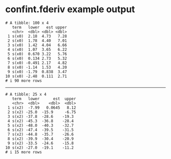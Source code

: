 # confint.fderiv example output

    # A tibble: 100 x 4
       term   lower   est upper
       <chr>  <dbl> <dbl> <dbl>
     1 s(x0)  2.18  4.73   7.28
     2 s(x0)  1.78  4.40   7.01
     3 s(x0)  1.42  4.04   6.66
     4 s(x0)  1.07  3.65   6.22
     5 s(x0)  0.670 3.22   5.76
     6 s(x0)  0.134 2.73   5.32
     7 s(x0) -0.491 2.17   4.82
     8 s(x0) -1.14  1.53   4.20
     9 s(x0) -1.79  0.838  3.47
    10 s(x0) -2.48  0.111  2.71
    # i 90 more rows

---

    # A tibble: 25 x 4
       term   lower      est  upper
       <chr>  <dbl>    <dbl>  <dbl>
     1 s(x2)  -7.99   0.0645   8.12
     2 s(x2) -25.0  -15.9     -6.75
     3 s(x2) -37.8  -28.6    -19.3 
     4 s(x2) -45.3  -36.8    -28.4 
     5 s(x2) -48.0  -40.3    -32.7 
     6 s(x2) -47.4  -39.5    -31.5 
     7 s(x2) -44.8  -35.7    -26.6 
     8 s(x2) -39.9  -30.4    -20.9 
     9 s(x2) -33.5  -24.6    -15.8 
    10 s(x2) -27.0  -19.1    -11.2 
    # i 15 more rows


